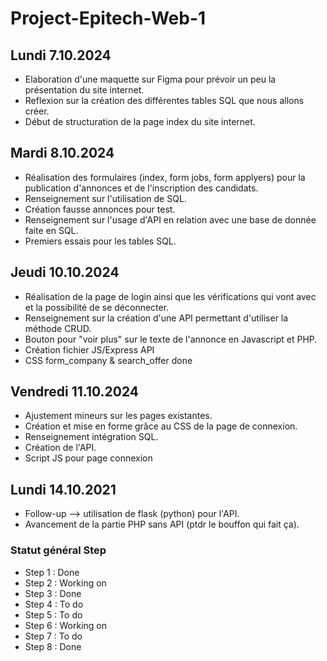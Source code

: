 # Project-Epitech-Web-1
## Lundi 7.10.2024
- Elaboration d'une maquette sur Figma pour prévoir un peu la présentation du site internet.
- Reflexion sur la création des différentes tables SQL que nous allons créer.
- Début de structuration de la page index du site internet.

## Mardi 8.10.2024
- Réalisation des formulaires (index, form jobs, form applyers) pour la publication d'annonces et de l'inscription des candidats.
- Renseignement sur l'utilisation de SQL.
- Création fausse annonces pour test.
- Renseignement sur l'usage d'API en relation avec une base de donnée faite en SQL.
- Premiers essais pour les tables SQL.

## Jeudi 10.10.2024
- Réalisation de la page de login ainsi que les vérifications qui vont avec et la possibilité de se déconnecter.
- Renseignement sur la création d'une API permettant d'utiliser la méthode CRUD.
- Bouton pour "voir plus" sur le texte de l'annonce en Javascript et PHP.
- Création fichier JS/Express API
- CSS form_company & search_offer done

## Vendredi 11.10.2024
- Ajustement mineurs sur les pages existantes.
- Création et mise en forme grâce au CSS de la page de connexion.
- Renseignement intégration SQL.
- Création de l'API.
- Script JS pour page connexion

## Lundi 14.10.2021
- Follow-up --> utilisation de flask (python) pour l'API.
- Avancement de la partie PHP sans API (ptdr le bouffon qui fait ça).



### Statut général Step
- Step 1 : Done
- Step 2 : Working on
- Step 3 : Done
- Step 4 : To do
- Step 5 : To do
- Step 6 : Working on
- Step 7 : To do
- Step 8 : Done
